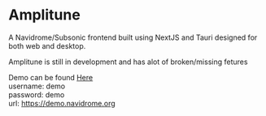 # Amplitune

A Navidrome/Subsonic frontend built using NextJS and Tauri designed for both web and desktop.

Amplitune is still in development and has alot of broken/missing fetures

Demo can be found <a href="https://web.amplitune.app" target="_blank">Here</a>
\
username: demo
\
password: demo
\
url: https://demo.navidrome.org
